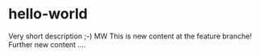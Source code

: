 # hello-world
Very short description ;-) MW
This is new content at the feature branche!
Further new content ....

